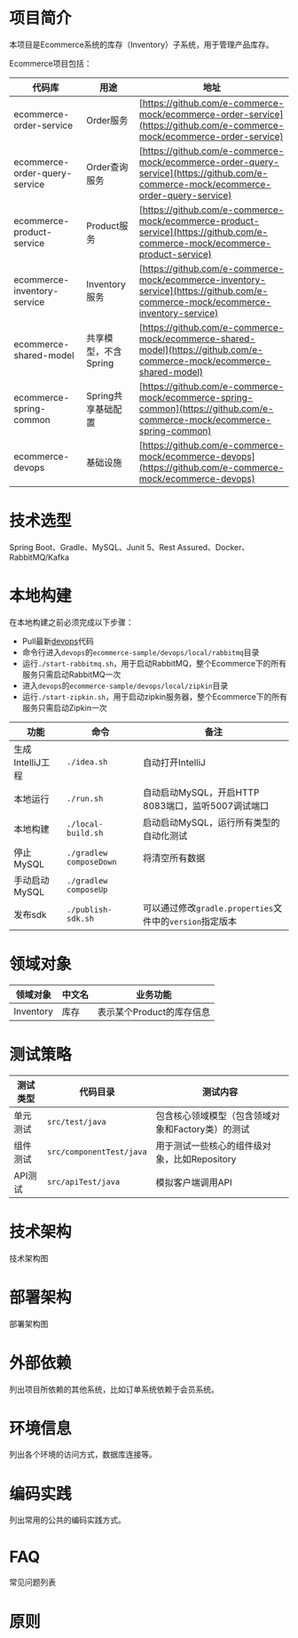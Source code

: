# 项目简介
本项目是Ecommerce系统的库存（Inventory）子系统，用于管理产品库存。

Ecommerce项目包括：

|代码库|用途|地址|
| --- | --- | --- |
|ecommerce-order-service|Order服务|[https://github.com/e-commerce-mock/ecommerce-order-service](https://github.com/e-commerce-mock/ecommerce-order-service)|
|ecommerce-order-query-service|Order查询服务|[https://github.com/e-commerce-mock/ecommerce-order-query-service](https://github.com/e-commerce-mock/ecommerce-order-query-service)|
|ecommerce-product-service|Product服务|[https://github.com/e-commerce-mock/ecommerce-product-service](https://github.com/e-commerce-mock/ecommerce-product-service)|
|ecommerce-inventory-service|Inventory服务|[https://github.com/e-commerce-mock/ecommerce-inventory-service](https://github.com/e-commerce-mock/ecommerce-inventory-service)|
|ecommerce-shared-model|共享模型，不含Spring|[https://github.com/e-commerce-mock/ecommerce-shared-model](https://github.com/e-commerce-mock/ecommerce-shared-model)|
|ecommerce-spring-common|Spring共享基础配置|[https://github.com/e-commerce-mock/ecommerce-spring-common](https://github.com/e-commerce-mock/ecommerce-spring-common)|
|ecommerce-devops|基础设施|[https://github.com/e-commerce-mock/ecommerce-devops](https://github.com/e-commerce-mock/ecommerce-devops)|


# 技术选型
Spring Boot、Gradle、MySQL、Junit 5、Rest Assured、Docker、RabbitMQ/Kafka

# 本地构建

在本地构建之前必须完成以下步骤：
- Pull最新[devops](https://github.com/e-commerce-mock/devops)代码
- 命令行进入`devops`的`ecommerce-sample/devops/local/rabbitmq`目录
- 运行`./start-rabbitmq.sh`，用于启动RabbitMQ，整个Ecommerce下的所有服务只需启动RabbitMQ一次
- 进入`devops`的`ecommerce-sample/devops/local/zipkin`目录
- 运行`./start-zipkin.sh`，用于启动zipkin服务器，整个Ecommerce下的所有服务只需启动Zipkin一次

|功能|命令|备注|
| --- | --- | --- |
|生成IntelliJ工程|`./idea.sh`|自动打开IntelliJ|
|本地运行|`./run.sh`|自动启动MySQL，开启HTTP 8083端口，监听5007调试端口|
|本地构建|`./local-build.sh`|启动启动MySQL，运行所有类型的自动化测试|
|停止MySQL|`./gradlew composeDown`|将清空所有数据|
|手动启动MySQL|`./gradlew composeUp`||
|发布sdk|`./publish-sdk.sh`|可以通过修改`gradle.properties`文件中的`version`指定版本|

# 领域对象
|领域对象|中文名|业务功能|
| --- | --- | --- |
|Inventory|库存|表示某个Product的库存信息|

# 测试策略
|测试类型|代码目录|测试内容|
| --- | --- | --- |
|单元测试|`src/test/java`|包含核心领域模型（包含领域对象和Factory类）的测试|
|组件测试|`src/componentTest/java`|用于测试一些核心的组件级对象，比如Repository|
|API测试|`src/apiTest/java`|模拟客户端调用API|

# 技术架构
技术架构图

# 部署架构
部署架构图

# 外部依赖
列出项目所依赖的其他系统，比如订单系统依赖于会员系统。

# 环境信息
列出各个环境的访问方式，数据库连接等。

# 编码实践
列出常用的公共的编码实践方式。

# FAQ
常见问题列表

# 原则
